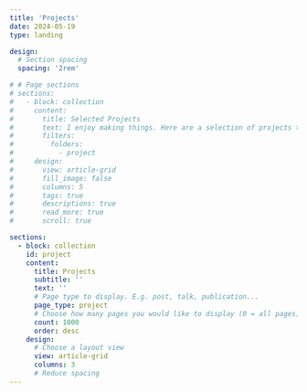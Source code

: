 ```yaml
---
title: 'Projects'
date: 2024-05-19
type: landing

design:
  # Section spacing
  spacing: '2rem'

# # Page sections
# sections:
#   - block: collection
#     content:
#       title: Selected Projects
#       text: I enjoy making things. Here are a selection of projects that I have worked on over the years.
#       filters:
#         folders:
#           - project
#     design:
#       view: article-grid
#       fill_image: false
#       columns: 5
#       tags: true
#       descriptions: true
#       read_more: true
#       scroll: true

sections:
  - block: collection
    id: project
    content:
      title: Projects
      subtitle: ''
      text: ''
      # Page type to display. E.g. post, talk, publication...
      page_type: project
      # Choose how many pages you would like to display (0 = all pages)
      count: 1000
      order: desc
    design:
      # Choose a layout view
      view: article-grid
      columns: 3
      # Reduce spacing
---
```

